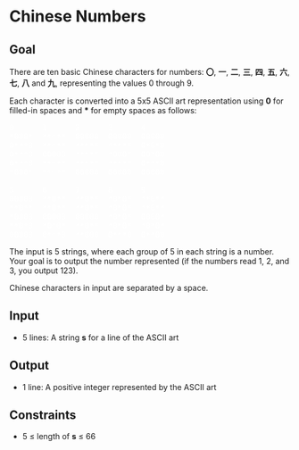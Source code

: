 # Chinese Numbers

## Goal

There are ten basic Chinese characters for numbers: **〇**, **一**, **二**,
**三**, **四**, **五**, **六**, **七**, **八** and **九**, representing the
values 0 through 9.

Each character is converted into a 5x5 ASCII art representation using **0** for
filled-in spaces and **\*** for empty spaces as follows:

<pre style="color:#FFFFFF">
0      1      2      3      4
*000*  *****  00000  00000  00000
0***0  *****  *****  *****  0*0*0
0***0  00000  *****  *000*  00*00
0***0  *****  *****  *****  0***0
*000*  *****  00000  00000  00000

5      6      7      8      9
00000  **0**  **0**  *0*0*  **0**
**0**  **0**  **0**  *0*0*  **0**
*0000  00000  00000  *0*0*  0000*
**0*0  *0*0*  **0**  *0*0*  *0*0*
00000  0***0  **000  0***0  0**00
</pre>

The input is 5 strings, where each group of 5 in each string is a number. Your
goal is to output the number represented (if the numbers read 1, 2, and 3, you
output 123).

Chinese characters in input are separated by a space.

## Input

-   5 lines: A string **s** for a line of the ASCII art

## Output

-   1 line: A positive integer represented by the ASCII art

## Constraints

-   5 &leq; length of **s** &leq; 66
